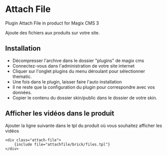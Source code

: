 # Attach File
Plugin Attach File in product for Magix CMS 3

Ajoute des fichiers aux produits sur votre site.

## Installation
 * Décompresser l'archive dans le dossier "plugins" de magix cms
 * Connectez-vous dans l'administration de votre site internet
 * Cliquer sur l'onglet plugins du menu déroulant pour sélectionner thematic.
 * Une fois dans le plugin, laisser faire l'auto installation
 * Il ne reste que la configuration du plugin pour correspondre avec vos données.
 * Copier le contenu du dossier skin/public dans le dossier de votre skin.

## Afficher les vidéos dans le produit
Ajouter la ligne suivante dans le tpl du produit où vous souhaitez afficher les vidéos
````smarty
<div class="attach-file">
    {include file="attachfile/brick/files.tpl"}
</div>
````